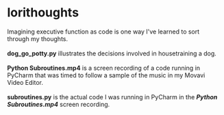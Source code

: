 # <b>lorithoughts</b>
Imagining executive function as code is one way I've learned to sort through my thoughts.
<br>
<br>
<b>dog_go_potty.py</b> 
illustrates the decisions involved in housetraining a dog.
<br><br><b>Python Subroutines.mp4</b>
is a screen recording of a code running in PyCharm that was timed to follow a sample of the music in my Movavi Video Editor.
<br><br><b>subroutines.py</b>
is the actual code I was running in PyCharm in the <b><i>Python Subroutines.mp4</i></b> screen recording.

